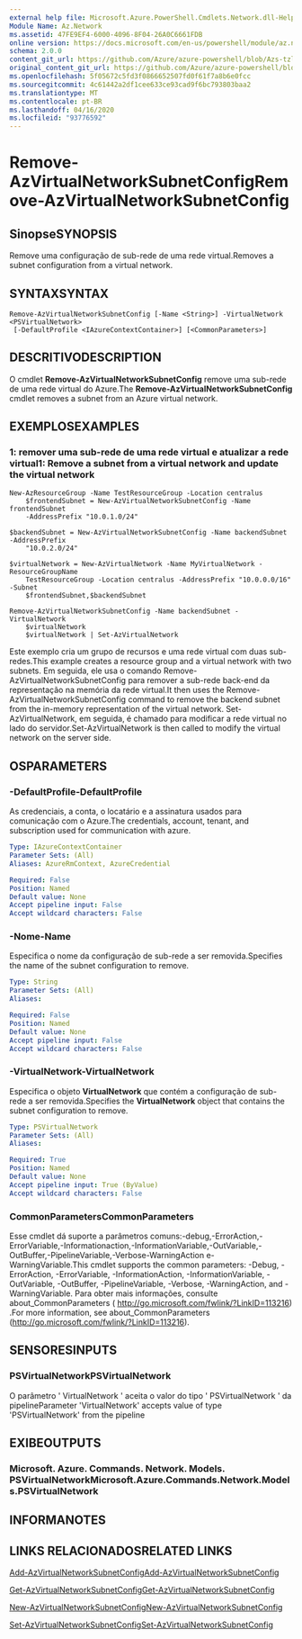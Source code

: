 ```yaml
---
external help file: Microsoft.Azure.PowerShell.Cmdlets.Network.dll-Help.xml
Module Name: Az.Network
ms.assetid: 47FE9EF4-6000-4096-8F04-26A0C6661FDB
online version: https://docs.microsoft.com/en-us/powershell/module/az.network/remove-azvirtualnetworksubnetconfig
schema: 2.0.0
content_git_url: https://github.com/Azure/azure-powershell/blob/Azs-tzl/src/Network/Network/help/Remove-AzVirtualNetworkSubnetConfig.md
original_content_git_url: https://github.com/Azure/azure-powershell/blob/Azs-tzl/src/Network/Network/help/Remove-AzVirtualNetworkSubnetConfig.md
ms.openlocfilehash: 5f05672c5fd3f0866652507fd0f61f7a8b6e0fcc
ms.sourcegitcommit: 4c61442a2df1cee633ce93cad9f6bc793803baa2
ms.translationtype: MT
ms.contentlocale: pt-BR
ms.lasthandoff: 04/16/2020
ms.locfileid: "93776592"
---
```

# <span data-ttu-id="4928c-101">Remove-AzVirtualNetworkSubnetConfig</span><span class="sxs-lookup"><span data-stu-id="4928c-101">Remove-AzVirtualNetworkSubnetConfig</span></span>

## <span data-ttu-id="4928c-102">Sinopse</span><span class="sxs-lookup"><span data-stu-id="4928c-102">SYNOPSIS</span></span>
<span data-ttu-id="4928c-103">Remove uma configuração de sub-rede de uma rede virtual.</span><span class="sxs-lookup"><span data-stu-id="4928c-103">Removes a subnet configuration from a virtual network.</span></span>

## <span data-ttu-id="4928c-104">SYNTAX</span><span class="sxs-lookup"><span data-stu-id="4928c-104">SYNTAX</span></span>

```
Remove-AzVirtualNetworkSubnetConfig [-Name <String>] -VirtualNetwork <PSVirtualNetwork>
 [-DefaultProfile <IAzureContextContainer>] [<CommonParameters>]
```

## <span data-ttu-id="4928c-105">DESCRITIVO</span><span class="sxs-lookup"><span data-stu-id="4928c-105">DESCRIPTION</span></span>
<span data-ttu-id="4928c-106">O cmdlet **Remove-AzVirtualNetworkSubnetConfig** remove uma sub-rede de uma rede virtual do Azure.</span><span class="sxs-lookup"><span data-stu-id="4928c-106">The **Remove-AzVirtualNetworkSubnetConfig** cmdlet removes a subnet from an Azure virtual network.</span></span>

## <span data-ttu-id="4928c-107">EXEMPLOS</span><span class="sxs-lookup"><span data-stu-id="4928c-107">EXAMPLES</span></span>

### <span data-ttu-id="4928c-108">1: remover uma sub-rede de uma rede virtual e atualizar a rede virtual</span><span class="sxs-lookup"><span data-stu-id="4928c-108">1: Remove a subnet from a virtual network and update the virtual network</span></span>
```
New-AzResourceGroup -Name TestResourceGroup -Location centralus
    $frontendSubnet = New-AzVirtualNetworkSubnetConfig -Name frontendSubnet 
    -AddressPrefix "10.0.1.0/24"

$backendSubnet = New-AzVirtualNetworkSubnetConfig -Name backendSubnet -AddressPrefix 
    "10.0.2.0/24"

$virtualNetwork = New-AzVirtualNetwork -Name MyVirtualNetwork -ResourceGroupName 
    TestResourceGroup -Location centralus -AddressPrefix "10.0.0.0/16" -Subnet 
    $frontendSubnet,$backendSubnet

Remove-AzVirtualNetworkSubnetConfig -Name backendSubnet -VirtualNetwork 
    $virtualNetwork
    $virtualNetwork | Set-AzVirtualNetwork
```

<span data-ttu-id="4928c-109">Este exemplo cria um grupo de recursos e uma rede virtual com duas sub-redes.</span><span class="sxs-lookup"><span data-stu-id="4928c-109">This example creates a resource group and a virtual network with two subnets.</span></span> <span data-ttu-id="4928c-110">Em seguida, ele usa o comando Remove-AzVirtualNetworkSubnetConfig para remover a sub-rede back-end da representação na memória da rede virtual.</span><span class="sxs-lookup"><span data-stu-id="4928c-110">It then uses the Remove-AzVirtualNetworkSubnetConfig command to remove the backend subnet from the in-memory representation of the virtual network.</span></span> <span data-ttu-id="4928c-111">Set-AzVirtualNetwork, em seguida, é chamado para modificar a rede virtual no lado do servidor.</span><span class="sxs-lookup"><span data-stu-id="4928c-111">Set-AzVirtualNetwork is then called to modify the virtual network on the server side.</span></span>

## <span data-ttu-id="4928c-112">OS</span><span class="sxs-lookup"><span data-stu-id="4928c-112">PARAMETERS</span></span>

### <span data-ttu-id="4928c-113">-DefaultProfile</span><span class="sxs-lookup"><span data-stu-id="4928c-113">-DefaultProfile</span></span>
<span data-ttu-id="4928c-114">As credenciais, a conta, o locatário e a assinatura usados para comunicação com o Azure.</span><span class="sxs-lookup"><span data-stu-id="4928c-114">The credentials, account, tenant, and subscription used for communication with azure.</span></span>

```yaml
Type: IAzureContextContainer
Parameter Sets: (All)
Aliases: AzureRmContext, AzureCredential

Required: False
Position: Named
Default value: None
Accept pipeline input: False
Accept wildcard characters: False
```

### <span data-ttu-id="4928c-115">-Nome</span><span class="sxs-lookup"><span data-stu-id="4928c-115">-Name</span></span>
<span data-ttu-id="4928c-116">Especifica o nome da configuração de sub-rede a ser removida.</span><span class="sxs-lookup"><span data-stu-id="4928c-116">Specifies the name of the subnet configuration to remove.</span></span>

```yaml
Type: String
Parameter Sets: (All)
Aliases: 

Required: False
Position: Named
Default value: None
Accept pipeline input: False
Accept wildcard characters: False
```

### <span data-ttu-id="4928c-117">-VirtualNetwork</span><span class="sxs-lookup"><span data-stu-id="4928c-117">-VirtualNetwork</span></span>
<span data-ttu-id="4928c-118">Especifica o objeto **VirtualNetwork** que contém a configuração de sub-rede a ser removida.</span><span class="sxs-lookup"><span data-stu-id="4928c-118">Specifies the **VirtualNetwork** object that contains the subnet configuration to remove.</span></span>

```yaml
Type: PSVirtualNetwork
Parameter Sets: (All)
Aliases: 

Required: True
Position: Named
Default value: None
Accept pipeline input: True (ByValue)
Accept wildcard characters: False
```

### <span data-ttu-id="4928c-119">CommonParameters</span><span class="sxs-lookup"><span data-stu-id="4928c-119">CommonParameters</span></span>
<span data-ttu-id="4928c-120">Esse cmdlet dá suporte a parâmetros comuns:-debug,-ErrorAction,-ErrorVariable,-Informationaction,-InformationVariable,-OutVariable,-OutBuffer,-PipelineVariable,-Verbose-WarningAction e-WarningVariable.</span><span class="sxs-lookup"><span data-stu-id="4928c-120">This cmdlet supports the common parameters: -Debug, -ErrorAction, -ErrorVariable, -InformationAction, -InformationVariable, -OutVariable, -OutBuffer, -PipelineVariable, -Verbose, -WarningAction, and -WarningVariable.</span></span> <span data-ttu-id="4928c-121">Para obter mais informações, consulte about_CommonParameters ( http://go.microsoft.com/fwlink/?LinkID=113216) .</span><span class="sxs-lookup"><span data-stu-id="4928c-121">For more information, see about_CommonParameters (http://go.microsoft.com/fwlink/?LinkID=113216).</span></span>

## <span data-ttu-id="4928c-122">SENSORES</span><span class="sxs-lookup"><span data-stu-id="4928c-122">INPUTS</span></span>

### <span data-ttu-id="4928c-123">PSVirtualNetwork</span><span class="sxs-lookup"><span data-stu-id="4928c-123">PSVirtualNetwork</span></span>
<span data-ttu-id="4928c-124">O parâmetro ' VirtualNetwork ' aceita o valor do tipo ' PSVirtualNetwork ' da pipeline</span><span class="sxs-lookup"><span data-stu-id="4928c-124">Parameter 'VirtualNetwork' accepts value of type 'PSVirtualNetwork' from the pipeline</span></span>

## <span data-ttu-id="4928c-125">EXIBE</span><span class="sxs-lookup"><span data-stu-id="4928c-125">OUTPUTS</span></span>

### <span data-ttu-id="4928c-126">Microsoft. Azure. Commands. Network. Models. PSVirtualNetwork</span><span class="sxs-lookup"><span data-stu-id="4928c-126">Microsoft.Azure.Commands.Network.Models.PSVirtualNetwork</span></span>

## <span data-ttu-id="4928c-127">INFORMA</span><span class="sxs-lookup"><span data-stu-id="4928c-127">NOTES</span></span>

## <span data-ttu-id="4928c-128">LINKS RELACIONADOS</span><span class="sxs-lookup"><span data-stu-id="4928c-128">RELATED LINKS</span></span>

[<span data-ttu-id="4928c-129">Add-AzVirtualNetworkSubnetConfig</span><span class="sxs-lookup"><span data-stu-id="4928c-129">Add-AzVirtualNetworkSubnetConfig</span></span>](./Add-AzVirtualNetworkSubnetConfig.md)

[<span data-ttu-id="4928c-130">Get-AzVirtualNetworkSubnetConfig</span><span class="sxs-lookup"><span data-stu-id="4928c-130">Get-AzVirtualNetworkSubnetConfig</span></span>](./Get-AzVirtualNetworkSubnetConfig.md)

[<span data-ttu-id="4928c-131">New-AzVirtualNetworkSubnetConfig</span><span class="sxs-lookup"><span data-stu-id="4928c-131">New-AzVirtualNetworkSubnetConfig</span></span>](./New-AzVirtualNetworkSubnetConfig.md)

[<span data-ttu-id="4928c-132">Set-AzVirtualNetworkSubnetConfig</span><span class="sxs-lookup"><span data-stu-id="4928c-132">Set-AzVirtualNetworkSubnetConfig</span></span>](./Set-AzVirtualNetworkSubnetConfig.md)


